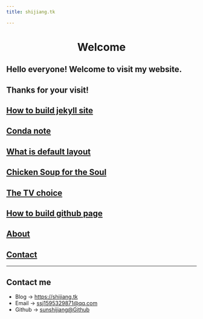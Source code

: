 ```yaml
---
title: shijiang.tk

---
```


# <center> Welcome 
## Hello everyone! Welcome to visit my website. 
## Thanks for your visit!

## [How to build jekyll site](/post/2022-07-28-how-to-build-jekyll.md)
  
## [Conda note](/post/2022-07-29-conda-note.md)
  
## [What is default layout](/post/2022-08-01-what-is-cayman-default.md)
  
## [Chicken Soup for the Soul](/post/2022-08-01-chicken-soup-for-the-soul.md)

## [The TV choice](/post/2022-08-01-tv-choice.md)

## [How to build github page](/post/2022-08-02-how-to-build-github-page.md)
  
## [About](/about.md)

## [Contact](/contact.md)
---

## Contact me

* Blog -> <https://shijiang.tk>
* Email -> <ssj1595329871@qq.com>
* Github -> [sunshijiang@Github](https://github.com/sunshijiang)

